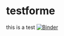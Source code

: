 # testforme
this is a test
[![Binder](https://mybinder.org/badge_logo.svg)](https://mybinder.org/v2/gh/MarcoGHub/testforme/master?filepath=CQF_3.ipynb)
